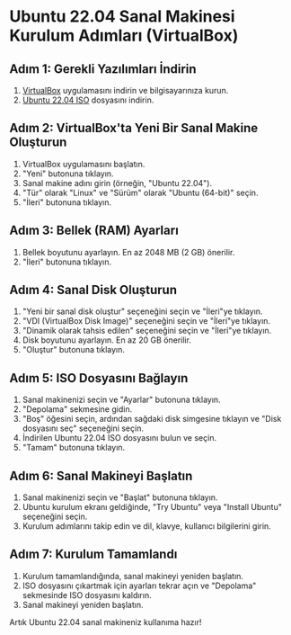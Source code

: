 # Ubuntu 22.04 Sanal Makinesi Kurulum Adımları (VirtualBox)

## Adım 1: Gerekli Yazılımları İndirin

1. [VirtualBox](https://www.virtualbox.org/) uygulamasını indirin ve bilgisayarınıza kurun.
2. [Ubuntu 22.04 ISO](https://releases.ubuntu.com/jammy/ubuntu-22.04.5-desktop-amd64.iso) dosyasını indirin.

## Adım 2: VirtualBox'ta Yeni Bir Sanal Makine Oluşturun

1. VirtualBox uygulamasını başlatın.
2. "Yeni" butonuna tıklayın.
3. Sanal makine adını girin (örneğin, "Ubuntu 22.04").
4. "Tür" olarak "Linux" ve "Sürüm" olarak "Ubuntu (64-bit)" seçin.
5. "İleri" butonuna tıklayın.

## Adım 3: Bellek (RAM) Ayarları

1. Bellek boyutunu ayarlayın. En az 2048 MB (2 GB) önerilir.
2. "İleri" butonuna tıklayın.

## Adım 4: Sanal Disk Oluşturun

1. "Yeni bir sanal disk oluştur" seçeneğini seçin ve "İleri"ye tıklayın.
2. "VDI (VirtualBox Disk Image)" seçeneğini seçin ve "İleri"ye tıklayın.
3. "Dinamik olarak tahsis edilen" seçeneğini seçin ve "İleri"ye tıklayın.
4. Disk boyutunu ayarlayın. En az 20 GB önerilir.
5. "Oluştur" butonuna tıklayın.

## Adım 5: ISO Dosyasını Bağlayın

1. Sanal makinenizi seçin ve "Ayarlar" butonuna tıklayın.
2. "Depolama" sekmesine gidin.
3. "Boş" öğesini seçin, ardından sağdaki disk simgesine tıklayın ve "Disk dosyasını seç" seçeneğini seçin.
4. İndirilen Ubuntu 22.04 ISO dosyasını bulun ve seçin.
5. "Tamam" butonuna tıklayın.

## Adım 6: Sanal Makineyi Başlatın

1. Sanal makinenizi seçin ve "Başlat" butonuna tıklayın.
2. Ubuntu kurulum ekranı geldiğinde, "Try Ubuntu" veya "Install Ubuntu" seçeneğini seçin.
3. Kurulum adımlarını takip edin ve dil, klavye, kullanıcı bilgilerini girin.

## Adım 7: Kurulum Tamamlandı

1. Kurulum tamamlandığında, sanal makineyi yeniden başlatın.
2. ISO dosyasını çıkartmak için ayarları tekrar açın ve "Depolama" sekmesinde ISO dosyasını kaldırın.
3. Sanal makineyi yeniden başlatın.

Artık Ubuntu 22.04 sanal makineniz kullanıma hazır!
